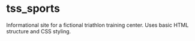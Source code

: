 # tss_sports
Informational site for a fictional triathlon training center. Uses basic HTML structure and CSS styling.
